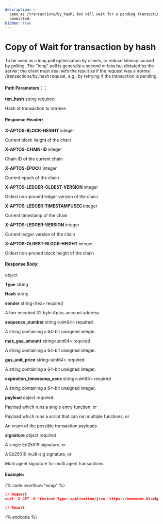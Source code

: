 ```yaml
---
description: >-
  Same as /transactions/by_hash, but will wait for a pending transaction to be
  committed.
hidden: true
---
```


# Copy of Wait for transaction by hash​



To be used as a long poll optimization by clients, to reduce latency caused by polling. The "long" poll is generally a second or less but dictated by the server; the client must deal with the result as if the request was a normal /transactions/by\_hash request, e.g., by retrying if the transaction is pending.

#### Path Parameters：：

**txn\_hash** string required

Hash of transaction to retrieve

#### **Response Header:**

**X-APTOS-BLOCK-HEIGHT** integer&#x20;

Current block height of the chain

**X-APTOS-CHAIN-ID** integer&#x20;

Chain ID of the current chain

**X-APTOS-EPOCH** integer&#x20;

Current epoch of the chain

**X-APTOS-LEDGER-OLDEST-VERSION** integer&#x20;

Oldest non-pruned ledger version of the chain

**X-APTOS-LEDGER-TIMESTAMPUSEC** integer&#x20;

Current timestamp of the chain

**X-APTOS-LEDGER-VERSION** integer&#x20;

Current ledger version of the chain

**X-APTOS-OLDEST-BLOCK-HEIGHT** integer&#x20;

Oldest non-pruned block height of the chain

#### **Response Body:**

object

**Type** string

**Hash**  string

**sender** string\<hex> required

A hex encoded 32 byte Aptos account address.

**sequence\_number** string\<uint64> required

A string containing a 64-bit unsigned integer.

**max\_gas\_amount** string\<uint64> required

A string containing a 64-bit unsigned integer.

**gas\_unit\_price** string\<uint64> required

A string containing a 64-bit unsigned integer.

**expiration\_timestamp\_secs** string\<uint64> required

A string containing a 64-bit unsigned integer.

**payload** object required

Payload which runs a single entry function, or

Payload which runs a script that can run multiple functions, or

An enum of the possible transaction payloads

**signature** object required

A single Ed25519 signature, or

A Ed25519 multi-sig signature, or

Multi agent signature for multi agent transactions

#### Example:

{% code overflow="wrap" %}
```json
// Request
curl -X GET -H 'Content-Type: application/json' https://movement.blockpi.network/aptos/v1/your_api_key/v1/transactions/wait_by_hash/0x6fe169a36817e5b4225a1d878f6a8680f9a032cce180d1b8f4ddef9f0f045b6c

// Result

```
{% endcode %}
